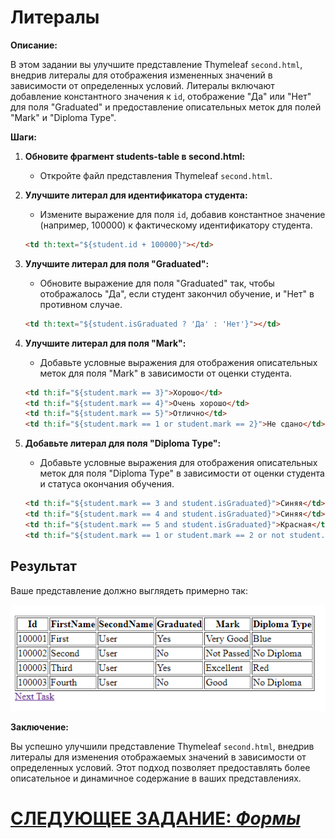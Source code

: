 # Литералы

**Описание:**

В этом задании вы улучшите представление Thymeleaf `second.html`, внедрив литералы для отображения измененных значений в зависимости от определенных условий. Литералы включают добавление константного значения к `id`, отображение "Да" или "Нет" для поля "Graduated" и предоставление описательных меток для полей "Mark" и "Diploma Type".

**Шаги:**

1. **Обновите фрагмент students-table в second.html:**
   - Откройте файл представления Thymeleaf `second.html`.

2. **Улучшите литерал для идентификатора студента:**
   - Измените выражение для поля `id`, добавив константное значение (например, 100000) к фактическому идентификатору студента.

   ```html
   <td th:text="${student.id + 100000}"></td>
   ```

3. **Улучшите литерал для поля "Graduated":**
   - Обновите выражение для поля "Graduated" так, чтобы отображалось "Да", если студент закончил обучение, и "Нет" в противном случае.

   ```html
   <td th:text="${student.isGraduated ? 'Да' : 'Нет'}"></td>
   ```

4. **Улучшите литерал для поля "Mark":**
   - Добавьте условные выражения для отображения описательных меток для поля "Mark" в зависимости от оценки студента.

   ```html
   <td th:if="${student.mark == 3}">Хорошо</td>
   <td th:if="${student.mark == 4}">Очень хорошо</td>
   <td th:if="${student.mark == 5}">Отлично</td>
   <td th:if="${student.mark == 1 or student.mark == 2}">Не сдано</td>
   ```

5. **Добавьте литерал для поля "Diploma Type":**
   - Добавьте условные выражения для отображения описательных меток для поля "Diploma Type" в зависимости от оценки студента и статуса окончания обучения.

   ```html
   <td th:if="${student.mark == 3 and student.isGraduated}">Синяя</td>
   <td th:if="${student.mark == 4 and student.isGraduated}">Синяя</td>
   <td th:if="${student.mark == 5 and student.isGraduated}">Красная</td>
   <td th:if="${student.mark == 1 or student.mark == 2 or not student.isGraduated}">Нет диплома</td>
   ```

## Результат
Ваше представление должно выглядеть примерно так:

![second-view-enhanced.png](../../../srcs/thymeleaf/second-view-enhanced.png)

**Заключение:**

Вы успешно улучшили представление Thymeleaf `second.html`, внедрив литералы для изменения отображаемых значений в зависимости от определенных условий. Этот подход позволяет предоставлять более описательное и динамичное содержание в ваших представлениях.

# [СЛЕДУЮЩЕЕ ЗАДАНИЕ: *Формы*](forms.md)
